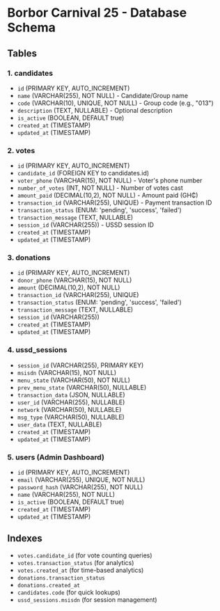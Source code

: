 # Borbor Carnival 25 - Database Schema

## Tables

### 1. candidates
- `id` (PRIMARY KEY, AUTO_INCREMENT)
- `name` (VARCHAR(255), NOT NULL) - Candidate/Group name
- `code` (VARCHAR(10), UNIQUE, NOT NULL) - Group code (e.g., "013")
- `description` (TEXT, NULLABLE) - Optional description
- `is_active` (BOOLEAN, DEFAULT true)
- `created_at` (TIMESTAMP)
- `updated_at` (TIMESTAMP)

### 2. votes
- `id` (PRIMARY KEY, AUTO_INCREMENT)
- `candidate_id` (FOREIGN KEY to candidates.id)
- `voter_phone` (VARCHAR(15), NOT NULL) - Voter's phone number
- `number_of_votes` (INT, NOT NULL) - Number of votes cast
- `amount_paid` (DECIMAL(10,2), NOT NULL) - Amount paid (GH₵)
- `transaction_id` (VARCHAR(255), UNIQUE) - Payment transaction ID
- `transaction_status` (ENUM: 'pending', 'success', 'failed')
- `transaction_message` (TEXT, NULLABLE)
- `session_id` (VARCHAR(255)) - USSD session ID
- `created_at` (TIMESTAMP)
- `updated_at` (TIMESTAMP)

### 3. donations
- `id` (PRIMARY KEY, AUTO_INCREMENT)
- `donor_phone` (VARCHAR(15), NOT NULL)
- `amount` (DECIMAL(10,2), NOT NULL)
- `transaction_id` (VARCHAR(255), UNIQUE)
- `transaction_status` (ENUM: 'pending', 'success', 'failed')
- `transaction_message` (TEXT, NULLABLE)
- `session_id` (VARCHAR(255))
- `created_at` (TIMESTAMP)
- `updated_at` (TIMESTAMP)

### 4. ussd_sessions
- `session_id` (VARCHAR(255), PRIMARY KEY)
- `msisdn` (VARCHAR(15), NOT NULL)
- `menu_state` (VARCHAR(50), NOT NULL)
- `prev_menu_state` (VARCHAR(50), NULLABLE)
- `transaction_data` (JSON, NULLABLE)
- `user_id` (VARCHAR(255), NULLABLE)
- `network` (VARCHAR(50), NULLABLE)
- `msg_type` (VARCHAR(50), NULLABLE)
- `user_data` (TEXT, NULLABLE)
- `created_at` (TIMESTAMP)
- `updated_at` (TIMESTAMP)

### 5. users (Admin Dashboard)
- `id` (PRIMARY KEY, AUTO_INCREMENT)
- `email` (VARCHAR(255), UNIQUE, NOT NULL)
- `password_hash` (VARCHAR(255), NOT NULL)
- `name` (VARCHAR(255), NOT NULL)
- `is_active` (BOOLEAN, DEFAULT true)
- `created_at` (TIMESTAMP)
- `updated_at` (TIMESTAMP)

## Indexes
- `votes.candidate_id` (for vote counting queries)
- `votes.transaction_status` (for analytics)
- `votes.created_at` (for time-based analytics)
- `donations.transaction_status`
- `donations.created_at`
- `candidates.code` (for quick lookups)
- `ussd_sessions.msisdn` (for session management)